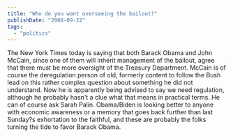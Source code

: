 ```yaml
---
title: "Who do you want overseeing the bailout?"
publishDate: "2008-09-22"
tags: 
  - "politics"
---
```


The New York Times today is saying that both Barack Obama and John McCain, since one of them will inherit management of the bailout, agree that there must be more oversight of the Treasury Department. McCain is of course the deregulation person of old, formerly content to follow the Bush lead on this rather complex question about something he did not understand. Now he is apparently being advised to say we need regulation, although he probably hasn't a clue what that means in practical terms. He can of course ask Sarah Palin. Obama/Biden is looking better to anyone with economic awareness or a memory that goes back further than last Sunday?s exhortation to the faithful, and these are probably the folks turning the tide to favor Barack Obama.
